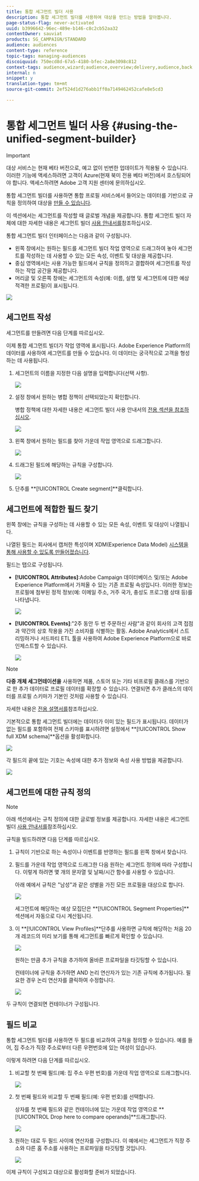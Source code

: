 ```yaml
---
title: 통합 세그먼트 빌더 사용
description: 통합 세그먼트 빌더를 사용하여 대상을 만드는 방법을 알아봅니다.
page-status-flag: never-activated
uuid: b3996642-96ec-489e-b146-c8c2cb52aa32
contentOwner: sauviat
products: SG_CAMPAIGN/STANDARD
audience: audiences
content-type: reference
topic-tags: managing-audiences
discoiquuid: 750ecd8d-67a5-4180-bfec-2a8e3098c812
context-tags: audience,wizard;audience,overview;delivery,audience,back
internal: n
snippet: y
translation-type: tm+mt
source-git-commit: 2ef524d1d276abb1ff0a7149462452cafe8e5cd3

---
```



# 통합 세그먼트 빌더 사용 {#using-the-unified-segment-builder}

>[!IMPORTANT]
>
>대상 서비스는 현재 베타 버전으로, 예고 없이 빈번한 업데이트가 적용될 수 있습니다. 이러한 기능에 액세스하려면 고객이 Azure(현재 북미 전용 베타 버전)에서 호스팅되어야 합니다. 액세스하려면 Adobe 고객 지원 센터에 문의하십시오.

통합 세그먼트 빌더를 사용하면 통합 프로필 서비스에서 들어오는 데이터를 기반으로 규칙을 정의하여 대상을 [만들 수 있습니다](https://www.adobe.io/apis/experienceplatform/home/profile-identity-segmentation.html).

이 섹션에서는 세그먼트를 작성할 때 글로벌 개념을 제공합니다. 통합 세그먼트 빌더 자체에 대한 자세한 내용은 세그먼트 빌더 [사용 안내서를](https://www.adobe.io/apis/experienceplatform/home/profile-identity-segmentation/profile-identity-segmentation-services.html#!api-specification/markdown/narrative/technical_overview/segmentation/segment-builder-guide.md)참조하십시오.

통합 세그먼트 빌더 인터페이스는 다음과 같이 구성됩니다.

* 왼쪽 창에서는 원하는 필드를 세그먼트 빌더 작업 영역으로 드래그하여 놓아 세그먼트를 작성하는 데 사용할 수 있는 모든 속성, 이벤트 및 대상을 제공합니다.
* 중심 영역에서는 사용 가능한 필드에서 규칙을 정의하고 결합하여 세그먼트를 작성하는 작업 공간을 제공합니다.
* 머리글 및 오른쪽 창에는 세그먼트의 속성(예: 이름, 설명 및 세그먼트에 대한 예상 적격한 프로필)이 표시됩니다.

![](assets/aep_audiences_interface.png)

## 세그먼트 작성

세그먼트를 만들려면 다음 단계를 따르십시오.

이제 통합 세그먼트 빌더가 작업 영역에 표시됩니다. Adobe Experience Platform의 데이터를 사용하여 세그먼트를 만들 수 있습니다. 이 데이터는 궁극적으로 고객을 형성하는 데 사용됩니다.

1. 세그먼트의 이름을 지정한 다음 설명을 입력합니다(선택 사항).

   ![](assets/aep_audiences_creation_edit_name.png)

1. 설정 창에서 원하는 병합 정책이 선택되었는지 확인합니다.

   병합 정책에 대한 자세한 내용은 세그먼트 빌더 사용 안내서의 [전용 섹션을 참조하십시오](https://www.adobe.io/apis/experienceplatform/home/profile-identity-segmentation/profile-identity-segmentation-services.html#!api-specification/markdown/narrative/technical_overview/segmentation/segment-builder-guide.md).

   ![](assets/aep_audiences_mergepolicy.png)

1. 왼쪽 창에서 원하는 필드를 찾아 가운데 작업 영역으로 드래그합니다.

   ![](assets/aep_audiences_dragfield.png)

1. 드래그된 필드에 해당하는 규칙을 구성합니다.

   ![](assets/aep_audiences_configure_rules.png)

1. 단추를 **[!UICONTROL Create segment]**클릭합니다.

## 세그먼트에 적합한 필드 찾기

왼쪽 창에는 규칙을 구성하는 데 사용할 수 있는 모든 속성, 이벤트 및 대상이 나열됩니다.

나열된 필드는 회사에서 캡처한 특성이며 XDM(Experience Data Model) [시스템을 통해 사용할 수 있도록 만들어졌습니다](https://www.adobe.io/apis/experienceplatform/home/xdm.html).

필드는 탭으로 구성됩니다.

* **[!UICONTROL Attributes]**:Adobe Campaign 데이터베이스 및/또는 Adobe Experience Platform에서 가져올 수 있는 기존 프로필 속성입니다. 이러한 정보는 프로필에 첨부된 정적 정보(예: 이메일 주소, 거주 국가, 충성도 프로그램 상태 등)를 나타냅니다.

   ![](assets/aep_audiences_attributestab.png)

* **[!UICONTROL Events]**:&quot;2주 동안 두 번 주문하신 사람&quot;과 같이 회사의 고객 접점과 약간의 상호 작용을 가진 소비자를 식별하는 활동. Adobe Analytics에서 스트리밍하거나 서드파티 ETL 툴을 사용하여 Adobe Experience Platform으로 바로 인제스트할 수 있습니다.

   ![](assets/aep_audiences_eventstab.png)

>[!NOTE]
>
>**다중 개체 세그먼테이션을** 사용하면 제품, 스토어 또는 기타 비프로필 클래스를 기반으로 한 추가 데이터로 프로필 데이터를 확장할 수 있습니다. 연결되면 추가 클래스의 데이터를 프로필 스키마가 기본인 것처럼 사용할 수 있습니다.
>
>자세한 내용은 [전용 설명서를](https://www.adobe.io/apis/experienceplatform/home/profile-identity-segmentation/profile-identity-segmentation-services.html#!api-specification/markdown/narrative/tutorials/segmentation/multi_entity_segmentation.md)참조하십시오.

기본적으로 통합 세그먼트 빌더에는 데이터가 이미 있는 필드가 표시됩니다. 데이터가 없는 필드를 포함하여 전체 스키마를 표시하려면 설정에서 **[!UICONTROL Show full XDM schema]**옵션을 활성화합니다.

![](assets/aep_audiences_populatedfields.png)

각 필드의 끝에 있는 기호는 속성에 대한 추가 정보와 속성 사용 방법을 제공합니다.

![](assets/aep_audiences_isymbol.png)

## 세그먼트에 대한 규칙 정의

>[!NOTE]
>
>아래 섹션에서는 규칙 정의에 대한 글로벌 정보를 제공합니다. 자세한 내용은 세그먼트 빌더 [사용 안내서를](https://www.adobe.io/apis/experienceplatform/home/profile-identity-segmentation/profile-identity-segmentation-services.html#!api-specification/markdown/narrative/technical_overview/segmentation/segment-builder-guide.md)참조하십시오.

규칙을 빌드하려면 다음 단계를 따르십시오.

1. 규칙이 기반으로 하는 속성이나 이벤트를 반영하는 필드를 왼쪽 창에서 찾습니다.

1. 필드를 가운데 작업 영역으로 드래그한 다음 원하는 세그먼트 정의에 따라 구성합니다. 이렇게 하려면 몇 개의 문자열 및 날짜/시간 함수를 사용할 수 있습니다.

   아래 예에서 규칙은 &quot;남성&quot;과 같은 성별을 가진 모든 프로필을 대상으로 합니다.

   ![](assets/aep_audiences_malegender.png)

   세그먼트에 해당하는 예상 모집단은 **[!UICONTROL Segment Properties]**섹션에서 자동으로 다시 계산됩니다.

1. 이 **[!UICONTROL View Profiles]**단추를 사용하면 규칙에 해당하는 처음 20개 레코드의 미리 보기를 통해 세그먼트를 빠르게 확인할 수 있습니다.

   ![](assets/aep_audiences_samplepreview.png)

   원하는 만큼 추가 규칙을 추가하여 올바른 프로파일을 타깃팅할 수 있습니다.

   컨테이너에 규칙을 추가하면 AND 논리 연산자가 있는 기존 규칙에 추가됩니다. 필요한 경우 논리 연산자를 클릭하여 수정합니다.

   ![](assets/aep_audiences_andoperator.png)

두 규칙이 연결되면 컨테이너가 구성됩니다.

## 필드 비교

통합 세그먼트 빌더를 사용하면 두 필드를 비교하여 규칙을 정의할 수 있습니다. 예를 들어, 집 주소가 직장 주소로부터 다른 우편번호에 있는 여성이 있습니다.

이렇게 하려면 다음 단계를 따르십시오.

1. 비교할 첫 번째 필드(예: 집 주소 우편 번호)를 가운데 작업 영역으로 드래그합니다.

   ![](assets/aep_audiences_comparing_1.png)

1. 첫 번째 필드와 비교할 두 번째 필드(예: 우편 번호)를 선택합니다.

   상자를 첫 번째 필드와 같은 컨테이너에 있는 가운데 작업 영역으로 **[!UICONTROL Drop here to compare operands]**드래그합니다.

   ![](assets/aep_audiences_comparing_2.png)

1. 원하는 대로 두 필드 사이에 연산자를 구성합니다. 이 예에서는 세그먼트가 직장 주소와 다른 홈 주소를 사용하는 프로파일을 타깃팅할 것입니다.

   ![](assets/aep_audiences_comparing_3.png)

이제 규칙이 구성되고 대상으로 활성화할 준비가 되었습니다.
